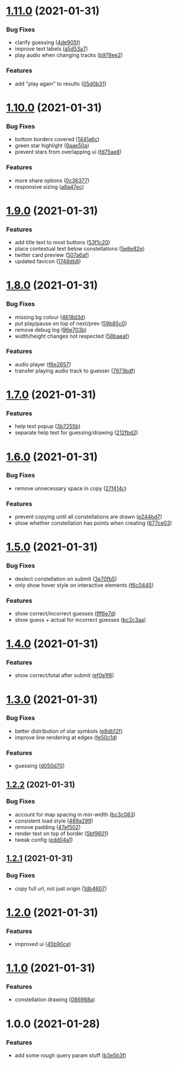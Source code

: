 # [1.11.0](https://github.com/SweetheartSquad/ggj2021/compare/v1.10.0...v1.11.0) (2021-01-31)


### Bug Fixes

* clarify guessing ([4de905f](https://github.com/SweetheartSquad/ggj2021/commit/4de905f71bc83a14214567940362658edc056363))
* improve text labels ([a5d53a7](https://github.com/SweetheartSquad/ggj2021/commit/a5d53a77393a30878fd3328ed2e3a89248092eb3))
* play audio when changing tracks ([b978ee2](https://github.com/SweetheartSquad/ggj2021/commit/b978ee25c9c84509d370cb704dcb0cec5f5621be))


### Features

* add "play again" to results ([05d0b31](https://github.com/SweetheartSquad/ggj2021/commit/05d0b315c1e2f6f25574dc7be8239c048dcab056))

# [1.10.0](https://github.com/SweetheartSquad/ggj2021/compare/v1.9.0...v1.10.0) (2021-01-31)


### Bug Fixes

* bottom borders covered ([1441a6c](https://github.com/SweetheartSquad/ggj2021/commit/1441a6c21bf0f5607453a2295db142a305e9ab6a))
* green star highlight ([9aae50a](https://github.com/SweetheartSquad/ggj2021/commit/9aae50ac48b2dfeabb6791fbd00ced0a0b3e28e1))
* prevent stars from overlapping ui ([fd75ae8](https://github.com/SweetheartSquad/ggj2021/commit/fd75ae81143d43fe0fc7429077d56763bee7687a))


### Features

* more share options ([0c36377](https://github.com/SweetheartSquad/ggj2021/commit/0c363777f069b76edf4c5d8b3e3393f8b01f5f13))
* responsive sizing ([a8a47ec](https://github.com/SweetheartSquad/ggj2021/commit/a8a47ec24dfe208a9e472262cc58021b35a857d6))

# [1.9.0](https://github.com/SweetheartSquad/ggj2021/compare/v1.8.0...v1.9.0) (2021-01-31)


### Features

* add title text to most buttons ([53f1c20](https://github.com/SweetheartSquad/ggj2021/commit/53f1c20540b551e14dc6de143f6dc5b94cbc4652))
* place contextual text below constellations ([5e8e82e](https://github.com/SweetheartSquad/ggj2021/commit/5e8e82e61317532c88275786a868d473f6a2d666))
* twitter card preview ([507a6af](https://github.com/SweetheartSquad/ggj2021/commit/507a6af82f09f096c1c079cf0491666dd3a33beb))
* updated favicon ([1748db8](https://github.com/SweetheartSquad/ggj2021/commit/1748db8708a800205c361fc4a8315356b9e67425))

# [1.8.0](https://github.com/SweetheartSquad/ggj2021/compare/v1.7.0...v1.8.0) (2021-01-31)


### Bug Fixes

* missing bg colour ([4618d3d](https://github.com/SweetheartSquad/ggj2021/commit/4618d3d59fba2bed6ce5ddf39fe43341536f1366))
* put play/pause on top of next/prev ([59b85c0](https://github.com/SweetheartSquad/ggj2021/commit/59b85c03ad60c5762c91727ab243f4350e629450))
* remove debug log ([96e703b](https://github.com/SweetheartSquad/ggj2021/commit/96e703bb46356309e71915d3570a051b36325488))
* width/height changes not respected ([58baeaf](https://github.com/SweetheartSquad/ggj2021/commit/58baeaf66e4bc87ebf489cea63d73d495d57c560))


### Features

* audio player ([f6e2657](https://github.com/SweetheartSquad/ggj2021/commit/f6e265716ea0ad3fe74d0a12e1828e040d0cb6f5))
* transfer playing audio track to guesser ([7973bdf](https://github.com/SweetheartSquad/ggj2021/commit/7973bdf6b953cc625e953429d41d3bc6832e9566))

# [1.7.0](https://github.com/SweetheartSquad/ggj2021/compare/v1.6.0...v1.7.0) (2021-01-31)


### Features

* help text popup ([3b7255b](https://github.com/SweetheartSquad/ggj2021/commit/3b7255b3c2e60e2b5f59e6bfa4aa3a4b1931988f))
* separate help text for guessing/drawing ([212fbd2](https://github.com/SweetheartSquad/ggj2021/commit/212fbd2f7f72ce5c36f8dd31fcc658a50c74e8e0))

# [1.6.0](https://github.com/SweetheartSquad/ggj2021/compare/v1.5.0...v1.6.0) (2021-01-31)


### Bug Fixes

* remove unnecessary space in copy ([27f414c](https://github.com/SweetheartSquad/ggj2021/commit/27f414c47d65b4df978b903ce7f917a5344df8dc))


### Features

* prevent copying until all constellations are drawn ([e244bd7](https://github.com/SweetheartSquad/ggj2021/commit/e244bd770e7676cc94d94f5fb0e7783bbb821cec))
* show whether constellation has points when creating ([677ce03](https://github.com/SweetheartSquad/ggj2021/commit/677ce03ec4e9c4e27bf54d3167fceaef7e9b3c6a))

# [1.5.0](https://github.com/SweetheartSquad/ggj2021/compare/v1.4.0...v1.5.0) (2021-01-31)


### Bug Fixes

* deslect constellation on submit ([3e70fb5](https://github.com/SweetheartSquad/ggj2021/commit/3e70fb5a46f24e7a7eb1b8589136ab042975157f))
* only show hover style on interactive elements ([f6c0445](https://github.com/SweetheartSquad/ggj2021/commit/f6c0445d54e4d0f6d2dc1e1fff44f8a8fd4ce48f))


### Features

* show correct/incorrect guesses ([fff6e7d](https://github.com/SweetheartSquad/ggj2021/commit/fff6e7d83ed04c02589695498583e76b1fca1483))
* show guess + actual for incorrect guesses ([bc2c3aa](https://github.com/SweetheartSquad/ggj2021/commit/bc2c3aaea8cd9881cad1c5ea659f936a5e46f597))

# [1.4.0](https://github.com/SweetheartSquad/ggj2021/compare/v1.3.0...v1.4.0) (2021-01-31)


### Features

* show correct/total after submit ([ef0e1f8](https://github.com/SweetheartSquad/ggj2021/commit/ef0e1f8ae0af842bd4b2678b00a197582f7a3488))

# [1.3.0](https://github.com/SweetheartSquad/ggj2021/compare/v1.2.2...v1.3.0) (2021-01-31)


### Bug Fixes

* better distribution of star symbols ([e8db12f](https://github.com/SweetheartSquad/ggj2021/commit/e8db12f5ba0ee3f0690eda5916e653ea5a4c4b1d))
* improve line rendering at edges ([fe50c1d](https://github.com/SweetheartSquad/ggj2021/commit/fe50c1d428e1fee5103e0622d81fe2bc80120f87))


### Features

* guessing ([d050d70](https://github.com/SweetheartSquad/ggj2021/commit/d050d70d201e468ae666cc8124f9fad7796eb32b))

## [1.2.2](https://github.com/SweetheartSquad/ggj2021/compare/v1.2.1...v1.2.2) (2021-01-31)


### Bug Fixes

* account for map spacing in min-width ([bc3c083](https://github.com/SweetheartSquad/ggj2021/commit/bc3c0836fdbc69f23c891dc88d83578065f08b5e))
* consistent load style ([489a299](https://github.com/SweetheartSquad/ggj2021/commit/489a2995f09473daee6172c69dbd87795ae4239c))
* remove padding ([47ef502](https://github.com/SweetheartSquad/ggj2021/commit/47ef5025f19432253b45c1120fc642c09dc17644))
* render text on top of border ([5bf9601](https://github.com/SweetheartSquad/ggj2021/commit/5bf96013280069ab4b4ee03c523183811fae4642))
* tweak config ([edd04a1](https://github.com/SweetheartSquad/ggj2021/commit/edd04a17806e86f598d1fc384edfb75b00a1d63b))

## [1.2.1](https://github.com/SweetheartSquad/ggj2021/compare/v1.2.0...v1.2.1) (2021-01-31)


### Bug Fixes

* copy full url, not just origin ([1db4607](https://github.com/SweetheartSquad/ggj2021/commit/1db460733a0328453523a583cab82fcf3839a0de))

# [1.2.0](https://github.com/SweetheartSquad/ggj2021/compare/v1.1.0...v1.2.0) (2021-01-31)


### Features

* improved ui ([45b90ce](https://github.com/SweetheartSquad/ggj2021/commit/45b90ce0843292d088d6229724ce0f0592a8d265))

# [1.1.0](https://github.com/SweetheartSquad/ggj2021/compare/v1.0.0...v1.1.0) (2021-01-31)


### Features

* constellation drawing ([086988a](https://github.com/SweetheartSquad/ggj2021/commit/086988a0c665dd537f793320b183ee9359c988e8))

# 1.0.0 (2021-01-28)


### Features

* add some rough query param stuff ([b3e5b3f](https://github.com/SweetheartSquad/ggj2021/commit/b3e5b3f3d0ae7c95fcc5a64022dd596cad7cf0bc))

